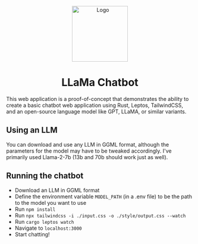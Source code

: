 <p align="center">
    <img src="https://www.pngmart.com/files/22/Llama-PNG.png" alt="Logo" width="150" height="150">
</p>

<h1 align="center">LLaMa Chatbot</h1>
This web application is a proof-of-concept that demonstrates the ability to create a basic chatbot web application using Rust, Leptos, TailwindCSS, and an open-source language model like GPT, LLaMA, or similar variants.

## Using an LLM

You can download and use any LLM in GGML format, although the parameters for the model may have to be tweaked accordingly. I've primarily used Llama-2-7b (13b and 70b should work just as well).

## Running the chatbot

- Download an LLM in GGML format
- Define the environment variable `MODEL_PATH` (in a .env file) to be the path to the model you want to use
- Run `npm install`
- Run `npx tailwindcss -i ./input.css -o ./style/output.css --watch`
- Run `cargo leptos watch`
- Navigate to `localhost:3000`
- Start chatting!

